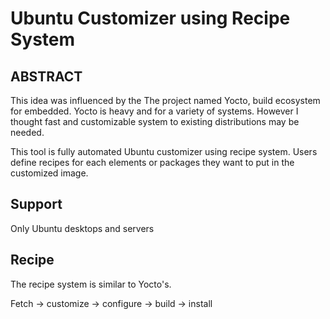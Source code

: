 # Ubuntu Customizer using Recipe System

## ABSTRACT

This idea was influenced by the The project named Yocto, build ecosystem for embedded. Yocto is heavy and for a variety of systems. However I thought fast and customizable system to existing distributions may be needed.

This tool is fully automated Ubuntu customizer using recipe system. Users define recipes for each elements or packages they want to put in the customized image.

## Support

Only Ubuntu desktops and servers

## Recipe

The recipe system is similar to Yocto's. 

Fetch -> customize -> configure -> build -> install

